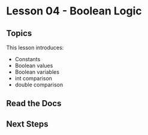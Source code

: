 # Lesson 04 - Boolean Logic

## Topics

<!-- TODO: Topics -->
This lesson introduces:

- Constants
- Boolean values
- Boolean variables
- int comparison
- double comparison

## Read the Docs

<!-- TODO: Docs -->

## Next Steps

<!-- TODO: Next Steps -->
